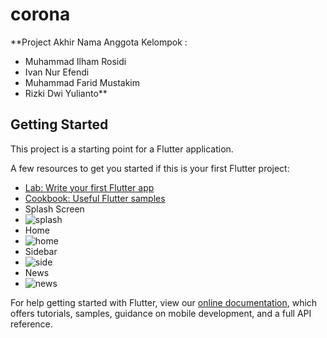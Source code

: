 # corona

**Project Akhir
Nama Anggota Kelompok :
- Muhammad Ilham Rosidi 
- Ivan Nur Efendi 
- Muhammad Farid Mustakim
- Rizki Dwi Yulianto**
## Getting Started


This project is a starting point for a Flutter application.

A few resources to get you started if this is your first Flutter project:


- [Lab: Write your first Flutter app](https://flutter.dev/docs/get-started/codelab)
- [Cookbook: Useful Flutter samples](https://flutter.dev/docs/cookbook)
- Splash Screen
- ![splash](https://user-images.githubusercontent.com/100396470/158107077-a1a5e74b-b68d-4ec1-8835-d86bc2e5ddca.png)
- Home
- ![home](https://user-images.githubusercontent.com/100396470/158107103-167efc37-6c2b-4581-928f-ef11b9ff7c2b.png)
- Sidebar
- ![side](https://user-images.githubusercontent.com/100396470/158107126-cf332a95-c833-4b8d-814e-b443cd4b5658.png)
- News
- ![news](https://user-images.githubusercontent.com/100396470/158107146-88bd6aa3-3fc7-411a-8507-e64f126ebe41.png)





For help getting started with Flutter, view our
[online documentation](https://flutter.dev/docs), which offers tutorials,
samples, guidance on mobile development, and a full API reference.
